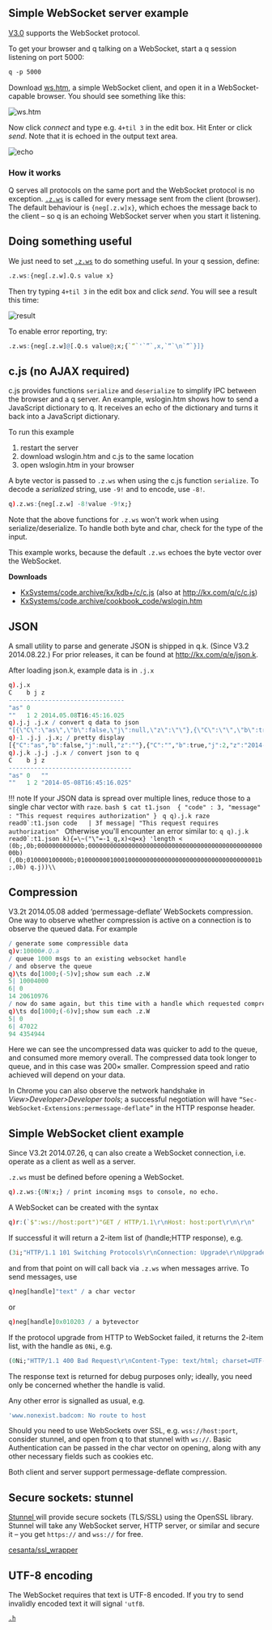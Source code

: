 ## Simple WebSocket server example

[V3.0](/ref/releases/ChangesIn3.0/) supports the WebSocket protocol.

To get your browser and q talking on a WebSocket, start a q session listening on port 5000:
```bash
q -p 5000
```
Download <i class="fa fa-github"></i> <a target="_blank" href="https://github.com/KxSystems/code.archive/blob/master/cookbook_code/ws.htm">ws.htm</a>, a simple WebSocket client, and open it in a WebSocket-capable browser. You should see something like this:

![ws.htm](/img/websocket-wso.png)

Now click _connect_ and type e.g. `4+til 3` in the edit box. Hit Enter or click _send_. Note that it is echoed in the output text area.

![echo](/img/websocket-echo.png)


### How it works

Q serves all protocols on the same port and the WebSocket protocol is no exception. [`.z.ws`](/ref/dotz/#zws-websockets) is called for every message sent from the client (browser). The default behaviour is `{neg[.z.w]x}`, which echoes the message back to the client – so q is an echoing WebSocket server when you start it listening.


## Doing something useful

We just need to set [`.z.ws`](/ref/dotz/#zws-websockets) to do something useful. In your q session, define:
```q
.z.ws:{neg[.z.w].Q.s value x}
```
Then try typing `4+til 3` in the edit box and click _send_. You will see a result this time:

![result](/img/websocket-result.png)

To enable error reporting, try:
```q
.z.ws:{neg[.z.w]@[.Q.s value@;x;{`“`'`”`,x,`“`\n`”`}]}
```


## c.js (no AJAX required)

c.js provides functions `serialize` and `deserialize` to simplify IPC between the browser and a q server. An example, wslogin.htm shows how to send a JavaScript dictionary to q. It receives an echo of the dictionary and turns it back into a JavaScript dictionary.

To run this example

1. restart the server
2. download wslogin.htm and c.js to the same location
4. open wslogin.htm in your browser

A byte vector is passed to `.z.ws` when using the c.js function `serialize`. To decode a *serialized* string, use `-9!` and to encode, use `-8!`.
```q
q).z.ws:{neg[.z.w] -8!value -9!x;}
```
Note that the above functions for `.z.ws` won't work when using serialize/deserialize. To handle both byte and char, check for the type of the input.

This example works, because the default `.z.ws` echoes the byte vector over the WebSocket.

<i class="fa fa-download"></i> **Downloads**

- <i class="fa fa-github"></i> <a target="_blank" href="https://github.com/KxSystems/code.archive/blob/master/kx/kdb%2B/c/c.cs">KxSystems/code.archive/kx/kdb+/c/c.js</a> (also at <http://kx.com/q/c/c.js>) 
- <i class="fa fa-github"></i> <a target="_blank" href="https://github.com/KxSystems/code.archive/blob/master/cookbook_code/wslogin.htm">KxSystems/code.archive/cookbook_code/wslogin.htm</a>


## JSON

A small utility to parse and generate JSON is shipped in q.k. (Since V3.2 2014.08.22.) For prior releases, it can be found at <http://kx.com/q/e/json.k>.

After loading json.k, example data is in `.j.x`
```q
q).j.x
C    b j z                      
--------------------------------
"as" 0                          
""   1 2 2014.05.08T16:45:16.025
q).j.j .j.x / convert q data to json
"[{\"C\":\"as\",\"b\":false,\"j\":null,\"z\":\"\"},{\"C\":\"\",\"b\":true,\"j\":2,\"z\":\"2014-05-08T16:45:16.025\"}]"
q)-1 .j.j .j.x; / pretty display
[{"C":"as","b":false,"j":null,"z":""},{"C":"","b":true,"j":2,"z":"2014-05-08T16:45:16.025"}]
q).j.k .j.j .j.x / convert json to q
C    b j z                        
----------------------------------
"as" 0   ""                       
""   1 2 "2014-05-08T16:45:16.025"
```

!!! note
    If your JSON data is spread over multiple lines, reduce those to a single char vector with `raze`.
    ```bash
    $ cat t1.json 
    {
        "code" : 3,
        "message" : "This request requires authorization"
    }
    ```
    ```q
    q).j.k raze read0`:t1.json
    code   | 3f
    message| "This request requires authorization"
    ```
    Otherwise you'll encounter an error similar to:
    ```q
    q).j.k read0`:t1.json
    k){=\~("\"=-1_q,x)<q=x}
    'length
    <
    (0b;,0b;000000000000b;00000000000000000000000000000000000000000000000000b)
    (,0b;010000100000b;01000000010001000000000000000000000000000000000001b;,0b)
    q.j))\\
    ```


## Compression

V3.2t 2014.05.08 added ‘permessage-deflate’ WebSockets compression. One way to observe whether compression is active on a connection is to observe the queued data. For example
```q
/ generate some compressible data
q)v:10000#.Q.a 
/ queue 1000 msgs to an existing websocket handle
/ and observe the queue
q)\ts do[1000;(-5)v];show sum each .z.W
5| 10004000
6| 0
14 20610976
/ now do same again, but this time with a handle which requested compression
q)\ts do[1000;(-6)v];show sum each .z.W
5| 0
6| 47022
94 4354944
```
Here we can see the uncompressed data was quicker to add to the queue, and consumed more memory overall. The compressed data took longer to queue, and in this case was 200× smaller. Compression speed and ratio achieved will depend on your data.

In Chrome you can also observe the network handshake in _View&gt;Developer&gt;Developer tools_; a successful negotiation will have `“Sec-WebSocket-Extensions:permessage-deflate”` in the HTTP response header.


## Simple WebSocket client example

Since V3.2t 2014.07.26, q can also create a WebSocket connection, i.e. operate as a client as well as a server.

`.z.ws` must be defined before opening a WebSocket.
```q
q).z.ws:{0N!x;} / print incoming msgs to console, no echo.
```
A WebSocket can be created with the syntax
```q
q)r:(`$":ws://host:port")"GET / HTTP/1.1\r\nHost: host:port\r\n\r\n"
```
If successful it will return a 2-item list of (handle;HTTP response), e.g.
```q
(3i;"HTTP/1.1 101 Switching Protocols\r\nConnection: Upgrade\r\nUpgrade: websocket\r\nSec-WebSocket-Accept: HSmrc0sMlYUkAGmm5OPpG2HaGWk=\r\nSec-WebSocket-Extensions: permessage-deflate\r\n\r\n")
```
and from that point on will call back via `.z.ws` when messages arrive. To send messages, use
```q
q)neg[handle]"text" / a char vector
```
or
```q
q)neg[handle]0x010203 / a bytevector
```
If the protocol upgrade from HTTP to WebSocket failed, it returns the 2-item list, with the handle as `0Ni`, e.g.
```q
(0Ni;"HTTP/1.1 400 Bad Request\r\nContent-Type: text/html; charset=UTF-8...")
```
The response text is returned for debug purposes only; ideally, you need only be concerned whether the handle is valid.

Any other error is signalled as usual, e.g.
```q
'www.nonexist.badcom: No route to host
```
Should you need to use WebSockets over SSL, e.g. `wss://host:port`, consider stunnel, and open from q to that stunnel with `ws://`. Basic Authentication can be passed in the char vector on opening, along with any other necessary fields such as cookies etc.

Both client and server support permessage-deflate compression.


## Secure sockets: stunnel

<a target="_blank" href="http://en.wikipedia.org/wiki/Stunnel">Stunnel <i class="fa fa-external-link"></i></a> will provide secure sockets (TLS/SSL) using the OpenSSL library. Stunnel will take any WebSocket server, HTTP server, or similar and secure it – you get `https://` and `wss://` for free.

<i class="fa fa-hand-o-right"></i> <i class="fa fa-github"></i> <a target="_blank" href="https://github.com/cesanta/ssl_wrapper">cesanta/ssl_wrapper</a>


## UTF-8 encoding

The WebSocket requires that text is UTF-8 encoded. If you try to send invalidly encoded text it will signal `'utf8`.

<i class="fa fa-hand-o-right"></i> [`.h`](/ref/doth)

